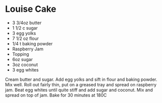 # Louise Cake

* 3 3/4oz butter
* 1 1/2 c sugar
* 3 egg yolks
* 7 1/2 oz flour
* 1/4 t baking powder
* Raspberry Jam
* Topping
* 6oz sugar
* 3oz coconut
* 3 egg whites

Cream butter and sugar. Add egg yolks and sift in flour and baking powder.  Mix well.  Roll out fairly thin, put on a greased tray and spread on raspberry jam.  Beat egg whites until quite stiff and add sugar and coconut.  Mix and spread on top of jam.  Bake for 30 minutes at 180C


